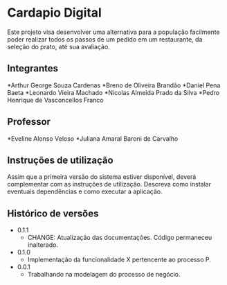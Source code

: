 # Cardapio Digital

Este projeto visa desenvolver uma alternativa para a população facilmente poder realizar todos os passos de um pedido em um restaurante, da seleção do prato, até sua avaliação.

## Integrantes

*Arthur George Souza Cardenas
*Breno de Oliveira Brandão
*Daniel Pena Baeta
*Leonardo Vieira Machado
*Nicolas Almeida Prado da Silva
*Pedro Henrique de Vasconcellos Franco

## Professor

*Eveline Alonso Veloso
*Juliana Amaral Baroni de Carvalho

## Instruções de utilização

Assim que a primeira versão do sistema estiver disponível, deverá complementar com as instruções de utilização. Descreva como instalar eventuais dependências e como executar a aplicação.

## Histórico de versões

* 0.1.1
    * CHANGE: Atualização das documentações. Código permaneceu inalterado.
* 0.1.0
    * Implementação da funcionalidade X pertencente ao processo P.
* 0.0.1
    * Trabalhando na modelagem do processo de negócio.

